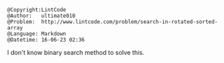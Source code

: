 ```
@Copyright:LintCode
@Author:   ultimate010
@Problem:  http://www.lintcode.com/problem/search-in-rotated-sorted-array
@Language: Markdown
@Datetime: 16-06-23 02:36
```

I don't know binary search method to solve this.